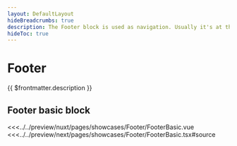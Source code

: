 ```yaml
---
layout: DefaultLayout
hideBreadcrumbs: true
description: The Footer block is used as navigation. Usually it's at the bottom of a page and has elements like links to main information pages, contacts, social media links and links to the privacy policy documents. 
hideToc: true
---
```


# Footer

{{ $frontmatter.description }}

## Footer basic block

<Showcase showcase-name="Footer/FooterBasic" style="min-height: 750px;">
<!-- vue -->
<<<../../preview/nuxt/pages/showcases/Footer/FooterBasic.vue
<!-- end vue -->
<!-- react -->
<<<../../preview/next/pages/showcases/Footer/FooterBasic.tsx#source
<!-- end react -->
</Showcase>

